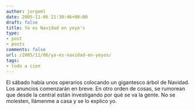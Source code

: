 ```yaml
---
author: jorgeml
date: 2005-11-06 21:30:46+00:00
draft: false
title: Ya es Navidad en yeyo's
type: 
- post
- posts
comments: false
url: /2005/11/06/ya-es-navidad-en-yeyos/
tags:
- todo a cien
---
```


El sábado había unos operarios colocando un gigantesco árbol de Navidad. Los anuncios comenzarán en breve. En otro orden de cosas, se rumorean que desde la central están investigando por qué se va la gente. No se molesten, llámenme a casa y se lo explico yo.
